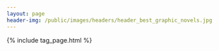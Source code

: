 ```yaml
---
layout: page
header-img: /public/images/headers/header_best_graphic_novels.jpg
---
```


{% include tag_page.html %}
